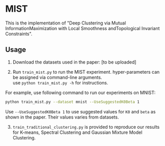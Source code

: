 # MIST

This is the implementation of "Deep Clustering via Mutual InformationMaximization with Local Smoothness andTopological Invariant Constraints".

## Usage

1. Download the datasets used in the paper:
[to be uploaded]

2. Run `train_mist.py` to run the MIST experiment. hyper-parameters can be assigned via command-line arguments.  
use `python train_mist.py -h` for instructions.

For example, use following command to run our experiments on MNIST:
```bash
python train_mist.py --dataset mnist --UseSuggestedK0Beta 1
```

Use `--UseSuggestedK0Beta 1` to use suggested values for `K0` and `beta` as shown in the paper. Their values varies from datasets.

3. `train_traditional_clustering.py` is provided to reproduce our results for K-means, Spectral Clustering and Gaussian Mixture Model Clustering.
